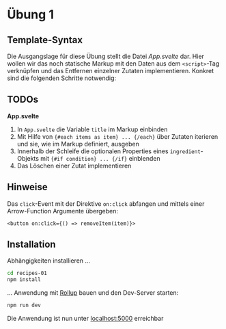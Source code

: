 # Übung 1
## Template-Syntax

Die Ausgangslage für diese Übung stellt die Datei *App.svelte* dar. Hier wollen wir das noch statische Markup mit den Daten aus dem `<script>`-Tag verknüpfen und das Entfernen einzelner Zutaten implementieren. Konkret sind die folgenden Schritte notwendig:

## TODOs
**App.svelte**

1. In `App.svelte` die Variable `title` im Markup einbinden
2. Mit Hilfe von `{#each items as item} ... {/each}` über Zutaten iterieren und sie, wie im Markup definiert, ausgeben
3. Innerhalb der Schleife die optionalen Properties eines `ingredient`-Objekts mit `{#if condition} ... {/if}` einblenden
4. Das Löschen einer Zutat implementieren

## Hinweise 
Das `click`-Event mit der Direktive `on:click` abfangen und mittels einer Arrow-Function Argumente übergeben:

```
<button on:click={() => removeItem(item)}>
```

## Installation
Abhängigkeiten installieren ...

```bash
cd recipes-01
npm install
```

... Anwendung mit [Rollup](https://rollupjs.org) bauen und den Dev-Server starten:

```bash
npm run dev
```

Die Anwendung ist nun unter [localhost:5000](http://localhost:5000) erreichbar



